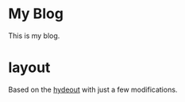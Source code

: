 # My Blog

This is my blog.

# layout

Based on the [hydeout](https://github.com/fongandrew/hydeout) with just a few modifications.

